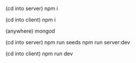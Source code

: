(cd into server)
npm i

(cd into client)
npm i

(anywhere)
mongod

(cd into server)
npm run seeds
npm run server:dev

(cd into client)
npm run dev
